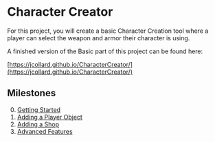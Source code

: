 # Character Creator

For this project, you will create a basic Character Creation tool where a player
can select the weapon and armor their character is using.


A finished version of the Basic part of this project can be found here:

[https://jcollard.github.io/CharacterCreator/](https://jcollard.github.io/CharacterCreator/)

## Milestones

0. [Getting Started](00_GettingStarted/GettingStarted.md)
1. [Adding a Player Object](01_AddingAPlayerObject/AddingAPlayerObject.md)
2. [Adding a Shop](02_AddingAShop/AddingAShop.md)
3. [Advanced Features](03_AdvancedFeatures/AdvancedFeatures.md)